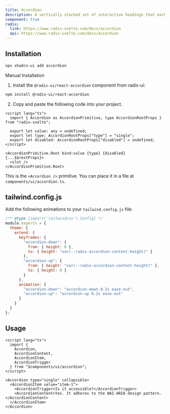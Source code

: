 ```yaml
---
title: Accordion
description: A vertically stacked set of interactive headings that each reveal a section of content.
component: true
radix:
  link: https://www.radix-svelte.com/docs/accordion
  api: https://www.radix-svelte.com/docs/accordion
---
```


<script>
    import { Accordion, AccordionItem, AccordionTrigger, AccordionContent } from '$ui/accordion';
    import { AccordionDemo, ComponentExample, CodeBlockWrapper, ComponentSource, Callout } from '$components/docs';
</script>

<ComponentExample>
  <div style="max-width: 70%; width: 100%;">
  <AccordionDemo />
  </div>
</ComponentExample>

## Installation

```bash
npx shadcn-ui add accordion
```

<Accordion type="single" collapsible>
<AccordionItem value="manual-installation">
<AccordionTrigger>Manual Installation</AccordionTrigger>
<AccordionContent>

1. Install the `@radix-ui/react-accordion` component from radix-ui:

```bash
npm install @radix-ui/react-accordion
```

2. Copy and paste the following code into your project.

<CodeBlockWrapper>

```svelte
<script lang="ts">
  import { Accordion as AccordionPrimitive, type AccordionRootProps } from "radix-svelte";

  export let value: any = undefined;
  export let type: AccordionRootProps["type"] = "single";
  export let disabled: AccordionRootProps["disabled"] = undefined;
</script>

<AccordionPrimitive.Root bind:value {type} {disabled} {...$$restProps}>
  <slot />
</AccordionPrimitive.Root>
```

</CodeBlockWrapper>

<Callout>

This is the `<Accordion />` primitive. You can place it in a file at `components/ui/accordion.ts`.

</Callout>
</AccordionContent>
</AccordionItem>
</Accordion>

## tailwind.config.js

Add the following animations to your `tailwind.config.js` file:

```js title="tailwind.config.js" {5-18} /module/
/** @type {import('tailwindcss').Config} */
module.exports = {
  theme: {
    extend: {
      keyframes: {
        "accordion-down": {
          from: { height: 0 },
          to: { height: "var(--radix-accordion-content-height)" }
        },
        "accordion-up": {
          from: { height: "var(--radix-accordion-content-height)" },
          to: { height: 0 }
        }
      },
      animation: {
        "accordion-down": "accordion-down 0.2s ease-out",
        "accordion-up": "accordion-up 0.2s ease-out"
      }
    }
  }
};
```

## Usage

```svelte
<script lang="ts">
  import {
    Accordion,
    AccordionContent,
    AccordionItem,
    AccordionTrigger
  } from "$components/ui/accordion";
</script>

<Accordion type="single" collapsible>
  <AccordionItem value="item-1">
    <AccordionTrigger>Is it accessible?</AccordionTrigger>
    <AccordionContent>Yes. It adheres to the WAI-ARIA design pattern.</AccordionContent>
  </AccordionItem>
</Accordion>
```
